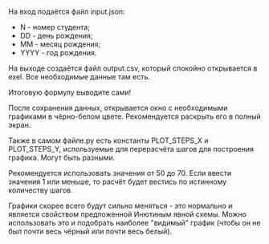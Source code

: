 На вход подаётся файл input.json:
- N - номер студента;
- DD - день рождения;
- MM - месяц рождения;
- YYYY - год рождения.

На выходе создаётся файл output.csv, который спокойно открывается в exel. 
Все необходимые данные там есть. 

Итоговую формулу выводите сами!

После сохранения данных, открывается окно с необходимыми графиками в
чёрно-белом цвете.
Рекомендуется раскрыть его в полный экран.

Также в самом файле.py есть константы PLOT_STEPS_X и PLOT_STEPS_Y,
используемые для перерасчёта шагов для построения графика.
Могут быть разными.

Рекомендуется использовать значения от 50 до 70.
Если ввести значения 1 или меньше, то расчёт будет вестись по истинному 
количеству шагов. 

Графики скорее всего будут сильно меняться - это нормально и является
свойством предложенной Инютиным явной схемы.
Можно использовать это и подобрать наиболее "видимый" график
(чтобы он не был почти весь чёрный или почти весь белый).